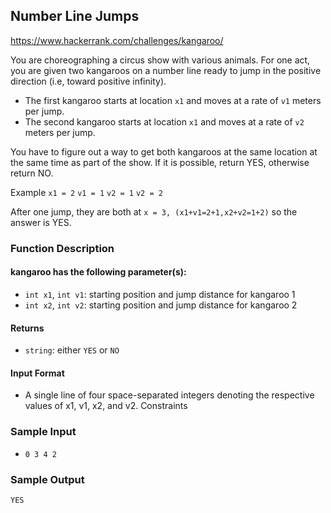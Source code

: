 ## Number Line Jumps

<https://www.hackerrank.com/challenges/kangaroo/>

You are choreographing a circus show with various animals. For one act, you are given two kangaroos on a number line ready to jump in the positive direction (i.e, toward positive infinity).

- The first kangaroo starts at location `x1` and moves at a rate of `v1` meters per jump.
- The second kangaroo starts at location `x1` and moves at a rate of `v2` meters per jump.

You have to figure out a way to get both kangaroos at the same location at the same time as part of the show. If it is possible, return YES, otherwise return NO.

Example
`x1 = 2`
`v1 = 1`
`v2 = 1`
`v2 = 2`

After one jump, they are both at `x = 3, (x1+v1=2+1,x2+v2=1+2)` so the answer is YES.

### Function Description
#### kangaroo has the following parameter(s):
-   `int x1`, `int v1`: starting position and jump distance for kangaroo 1
-   `int x2`, `int v2`: starting position and jump distance for kangaroo 2

#### Returns
-   `string`: either `YES` or `NO`

#### Input Format
-   A single line of four space-separated integers denoting the respective values of x1, v1, x2, and v2.
Constraints

### Sample Input
-   `0 3 4 2`

### Sample Output
`YES`

